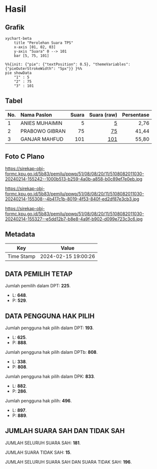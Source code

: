 # Hasil

## Grafik

```mermaid
xychart-beta
    title "Perolehan Suara TPS"
    x-axis [01, 02, 03]
    y-axis "Suara" 0 --> 101
    bar [5, 75, 101]
```

```mermaid
%%{init: {"pie": {"textPosition": 0.5}, "themeVariables": {"pieOuterStrokeWidth": "5px"}} }%%
pie showData
    "1" : 5
    "2" : 75
    "3" : 101
```

## Tabel

| No. | Nama Paslon    | Suara | Suara (raw) | Persentase |
|:--- |:-------------- | -----:| -----------:| ----------:|
| 1   | ANIES MUHAIMIN | 5     | [5][p-1]    | 2,76       |
| 2   | PRABOWO GIBRAN | 75    | [75][p-2]   | 41,44      |
| 3   | GANJAR MAHFUD  | 101   | [101][p-3]  | 55,80      |


[p-1]: https://github.com/gigit-pemilu/pemilu-2024-51-bali/blob/main/pilpres/hitung-suara/sub/51-bali/sub/08-buleleng/sub/08-kubutambahan/sub/2011-kubutambahan/sub/030-tps/sub/paslon-1.txt
[p-2]: https://github.com/gigit-pemilu/pemilu-2024-51-bali/blob/main/pilpres/hitung-suara/sub/51-bali/sub/08-buleleng/sub/08-kubutambahan/sub/2011-kubutambahan/sub/030-tps/sub/paslon-2.txt
[p-3]: https://github.com/gigit-pemilu/pemilu-2024-51-bali/blob/main/pilpres/hitung-suara/sub/51-bali/sub/08-buleleng/sub/08-kubutambahan/sub/2011-kubutambahan/sub/030-tps/sub/paslon-3.txt

## Foto C Plano

https://sirekap-obj-formc.kpu.go.id/5b83/pemilu/ppwp/51/08/08/20/11/5108082011030-20240214-155242--1000b513-b259-4a0b-a858-b0c89ef7e0eb.jpg

https://sirekap-obj-formc.kpu.go.id/5b83/pemilu/ppwp/51/08/08/20/11/5108082011030-20240214-155308--4b417c1b-8019-4f53-840f-ed2df87e3cb3.jpg

https://sirekap-obj-formc.kpu.go.id/5b83/pemilu/ppwp/51/08/08/20/11/5108082011030-20240214-155327--e5dd12b7-b8e8-4a9f-b902-d099e723c3c6.jpg


## Metadata

| Key        | Value               |
| ---------- | ------------------- |
| Time Stamp | 2024-02-15 19:00:26 |


## DATA PEMILIH TETAP

Jumlah pemilih dalam DPT: **225**.
 * L: **648**.
 * P: **529**.

## DATA PENGGUNA HAK PILIH

Jumlah pengguna hak pilih dalam DPT: **193**.
 * L: **625**.
 * P: **888**.

Jumlah pengguna hak pilih dalam DPTb: **808**.
 * L: **338**.
 * P: **808**.

Jumlah pengguna hak pilih dalam DPK: **833**.
 * L: **882**.
 * P: **286**.

Jumlah pengguna hak pilih: **496**.
 * L: **897**.
 * P: **889**.

## JUMLAH SUARA SAH DAN TIDAK SAH

JUMLAH SELURUH SUARA SAH: **181**.

JUMLAH SUARA TIDAK SAH: **15**.

JUMLAH SELURUH SUARA SAH DAN SUARA TIDAK SAH: **196**.


